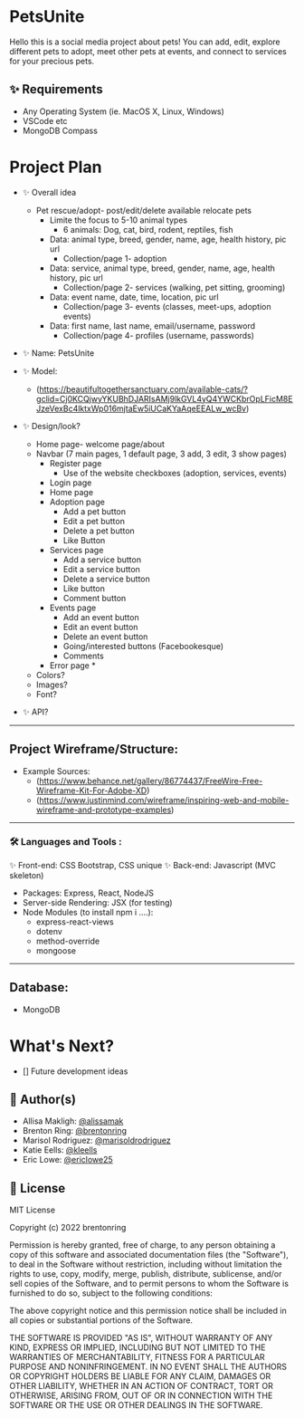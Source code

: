 # PetsUnite
Hello this is a social media project about pets!
You can add, edit, explore different pets to adopt, meet other pets at events, and connect to services for your precious pets. 

## ✨ Requirements
* Any Operating System (ie. MacOS X, Linux, Windows)
* VSCode etc
* MongoDB Compass

# Project Plan
- ✨ Overall idea
     * Pet rescue/adopt- post/edit/delete available relocate pets
         * Limite the focus to 5-10 animal types
            * 6 animals: Dog, cat, bird, rodent, reptiles, fish
         * Data: animal type, breed, gender, name, age, health history, pic url
            * Collection/page 1- adoption
         * Data: service, animal type, breed, gender, name, age, health history, pic url
            * Collection/page 2- services (walking, pet sitting, grooming)
         * Data: event name, date, time, location, pic url
            * Collection/page 3- events (classes, meet-ups, adoption events)
         * Data: first name, last name, email/username, password
            * Collection/page 4- profiles (username, passwords)
- ✨ Name: PetsUnite
- ✨ Model:
     * (https://beautifultogethersanctuary.com/available-cats/?gclid=Cj0KCQjwyYKUBhDJARIsAMj9lkGVL4yQ4YWCKbrOpLFicM8EJzeVexBc4lktxWp016mjtaEw5iUCaKYaAqeEEALw_wcBv)

- ✨ Design/look?
     * Home page- welcome page/about
     * Navbar (7 main pages, 1 default page, 3 add, 3 edit, 3 show pages)
        * Register page
            * Use of the website checkboxes (adoption, services, events)
        * Login page
        * Home page
        * Adoption page
            * Add a pet button
            * Edit a pet button
            * Delete a pet button
            * Like Button
        * Services page
            * Add a service button
            * Edit a service button
            * Delete a service button
            * Like button
            * Comment button
        * Events page
            * Add an event button 
            * Edit an event button
            * Delete an event button
            * Going/interested buttons (Facebookesque)
            * Comments
        * Error page *
     * Colors?
     * Images?
     * Font?
- ✨ API?
---
## Project Wireframe/Structure:
 - Example Sources:
   * (https://www.behance.net/gallery/86774437/FreeWire-Free-Wireframe-Kit-For-Adobe-XD)
   * (https://www.justinmind.com/wireframe/inspiring-web-and-mobile-wireframe-and-prototype-examples)


---

### :hammer_and_wrench: Languages and Tools :
 ✨ Front-end: CSS Bootstrap, CSS unique
 ✨ Back-end: Javascript (MVC skeleton)
   - Packages: Express, React, NodeJS
   - Server-side Rendering: JSX (for testing)
   - Node Modules (to install npm i ….):
     * express-react-views
     * dotenv
     * method-override
     * mongoose

---
## Database:
- MongoDB 

# What's Next?
 - [] Future development ideas


## 👤 Author(s)

* Allisa Makligh: [@alissamak](https://github.com/alissamak)
* Brenton Ring: [@brentonring](https://github.com/brentonring)
* Marisol Rodriguez: [@marisoldrodriguez](https://github.com/marisoldrodriguez)
* Katie Eells: [@kleells](https://github.com/kleells)
* Eric Lowe: [@ericlowe25](https://github.com/ericlowe25)




## 📝 License
MIT License

Copyright (c) 2022 brentonring

Permission is hereby granted, free of charge, to any person obtaining a copy
of this software and associated documentation files (the "Software"), to deal
in the Software without restriction, including without limitation the rights
to use, copy, modify, merge, publish, distribute, sublicense, and/or sell
copies of the Software, and to permit persons to whom the Software is
furnished to do so, subject to the following conditions:

The above copyright notice and this permission notice shall be included in all
copies or substantial portions of the Software.

THE SOFTWARE IS PROVIDED "AS IS", WITHOUT WARRANTY OF ANY KIND, EXPRESS OR
IMPLIED, INCLUDING BUT NOT LIMITED TO THE WARRANTIES OF MERCHANTABILITY,
FITNESS FOR A PARTICULAR PURPOSE AND NONINFRINGEMENT. IN NO EVENT SHALL THE
AUTHORS OR COPYRIGHT HOLDERS BE LIABLE FOR ANY CLAIM, DAMAGES OR OTHER
LIABILITY, WHETHER IN AN ACTION OF CONTRACT, TORT OR OTHERWISE, ARISING FROM,
OUT OF OR IN CONNECTION WITH THE SOFTWARE OR THE USE OR OTHER DEALINGS IN THE
SOFTWARE.
